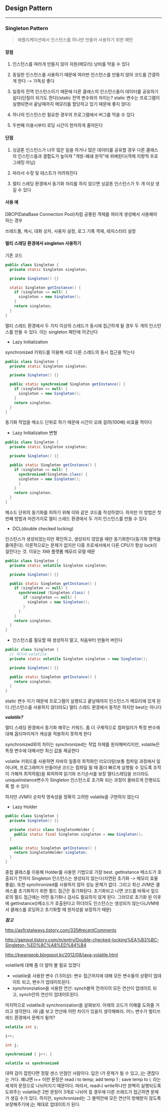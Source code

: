 ## Design Pattern
---

### Singleton Pattern

> 애플리케이션에서 인스턴스를 하나만 만들어 사용하기 위한 패턴

#### 장점

1. 인스턴스를 여러개 만들지 않아 자원(메모리) 낭비를 막을 수 있다

2. 동일한 인스턴스를 사용하기 때문에 여러번 인스턴스를 만들지 않아 코드를 간결하게 한다 -> 가독성 좋다

3. 일종의 전역 인스턴스이기 때문에 다른 클래스의 인스턴스들이 데이터를 공유하기 쉽다(단점이 되기도 한다)(static 전역 변수와의 차이는? static 변수는 프로그램이 실행되면서 끝날때까지 메모리를 할당하고 있기 때문에 좋지 않다)

4. 하나의 인스턴스만 필요한 경우의 프로그램에서 버그를 막을 수 있다

5. 두번째 이용시부터 로딩 시간이 현저하게 줄어든다


#### 단점

1. 싱글톤 인스턴스가 너무 많은 일을 하거나 많은 데이터를 공유할 경우 다른 클래스의 인스턴스들과 결합도가 높아져 "개방-폐쇄 원칙"에 위배된다(객체 지향적 프로그래밍 아님)

2. 따라서 수정 및 테스트가 어려워진다

3. 멀티 스레딩 환경에서 동기화 처리를 하지 않으면 싱글톤 인스턴스가 두 개 이상 생길 수 있다

#### 사용 예

DBCP(DataBase Connection Pool)처럼 공통된 객체를 여러개 생성해서 사용해야 하는 경우

쓰레드풀, 캐시, 대화 상자, 사용자 설정, 로그 기록 객체, 레지스터리 설정

#### 멀티 스레딩 환경에서 singleton 사용하기

기존 코드

```Java
public class Singleton {
  private static Singleton singleton;

  private Singleton() {}

  static Singleton getInstance() {
    if (singleton == null) {
      singleton = new Singleton();
    }
    return singleton;
  }
}
```

멀티 스레드 환경에서 두 가지 이상의 스레드가 동시에 접근하게 될 경우 두 개의 인스턴스를 만들 수 있다. 이는 singleton 패턴에 어긋난다

* Lazy Initialization

synchronized 키워드를 이용해 서로 다른 스레드의 동시 접근을 막는다

```Java
public class Singleton {
  private static Singleton singleton;

  private Singleton() {}

  public static synchronized Singleton getInstance() {
    if (singleton == null) {
      singleton = new Singleton();
    }
    return singleton;
  }
}
```

동기화 작업을 메소드 단위로 하기 때문에 시간이 오래 걸려(100배) 비효율 적이다

* Lazy Initialization 변형

```Java
public class Singleton {
  private static Singleton singleton;

  private Singleton() {}

  public static Singleton getInstance() {
    if (singleton == null) {
      synchronized(Singleton.class) {
      singleton = new Singleton();
      }
    }
    return singleton;
  }
}
```

메소드 단위의 동기화를 피하기 위해 이와 같은 코드를 작성하였다. 하지만 이 방법은 첫번째 방법과 마찬가지로 멀티 스레드 환경에서 두 가지 인스턴스를 만들 수 있다

* DCL(double checked locking)

인스턴스가 생성되었는지만 확인하고, 생성되지 않았을 때만 동기화한다(동기화 영역을 줄여준다). 이론적으로는 문제가 없지만 다중 프로세서에서 다른 CPU가 항상 lock이 걸린다는 것. 이유는 자바 플랫폼 메모리 모델 때문

```Java
public class Singleton {
  private static volatile Singleton singleton;

  private Singleton() {}

  public static Singleton getInstance() {
    if (singleton == null) {
      synchronized (Singleton.class) {
        if (singleton == null) {
          singleton = new Singleton();
        }
      }
    }
    return singleton;
  }
}
```

* 인스턴스를 필요할 때 생성하지 말고, 처음부터 만들어 버린다

```Java
public class Singleton {
  // 여기서 volatile 
  private static volatile Singleton singleton = new Singleton();

  private Singleton() {}

  public static Singleton getInstance() {
    return singleton;
  }
}
```

static 변수 이기 때문에 프로그램이 실행되고 끝날때까지 인스턴스가 메모리에 있게 된다.(인스턴스를 사용하지 않더라도) 멀티 스레드 환경에서 동작은 하지만 best는 아니다

***volatile?***

멀티 스레딩 환경에서 동기화 해주는 키워드. 좀 더 구체적으로 컴파일러가 특정 변수에 대해 옵티마이져가 캐싱을 적용하지 못하게 한다

synchronized와의 차이는 synchronized는 작업 자체를 원자해버리지만, volatile은 특정 변수에 대해서만 최신 값을 제공한다

volatile 키워드를 사용하면 자바의 일종의 최적화인 리오더링(보통 컴파일 과정에서 일어나며, 프로그래머가 만들어낸 코드는 컴파일 될 때 좀더 빠르게 실행될 수 있도록 조작이 가해져 최적하됨)을 회피하여 읽기와 쓰기순서를 보장 멀티스레딩을 쓰더라도 uniqueInstance변수가 Singleton 인스턴스로 초기화 되는 과정이 올바르게 진행되도록 할 수 있다

하지만 JVM이 순차적 영속성을 정확히 고려한 volatile을 구현하지 않는다

* Lazy Holder

```Java
public class Singleton {
  private Singleton() {}

  private static class SingletonHolder {
    public static final Singleton singleton = new Singleton();
  }

  public static Singleton getInstance() {
    return SingletonHolder.singleton;
  }
}

```

중첩 클래스를 이용해 Holder를 사용한 기법으로 가장 best. getInstance 메소드가 호출되기 전까지 Singleton 인스턴스는 생성되지 않는다(지연된 초기화 -> 메모리 효율 좋음). 또한 synchronized를 사용하지 않아 성능 문제가 없다. 그리고 최신 JVM은 클래스를 초기화하기 위한 필드 접근은 동기화된다. 초기화되고 나면 코드를 바꿔서 앞으로의 필드 접근에는 어떤 동기화나 검사도 필요하지 않게 된다. 그러므로 초기화 된 이후에 getInstance()메소드가 호출된다고 하더라도 인스턴스는 생성되지 않는다(JVM에서 클래스를 로딩하고 초기화할 때 원자성을 보장하기 때문)


***참고***

http://asfirstalways.tistory.com/335#recentComments

http://gampol.tistory.com/m/entry/Double-checked-locking%EA%B3%BC-Singleton-%ED%8C%A8%ED%84%B4

http://kwanseob.blogspot.kr/2012/08/java-volatile.html

volatile에 대해 좀 더 알아 볼 필요 있겠다

- volatile을 사용한 변수 (1.5이상): 변수 접근까지에 대해 모든 변수들의 상황이 업데이트 되고, 변수가 업데이트된다.
- synchronziation을 사용한 연산: synch블락 전까지의 모든 연산이 업데이트 되고, synch안의 연산이 업데이트된다.



마지막으로 volatile과 synchronization을 살펴보자. 아래의 코드가 이해를 도와줄 거라고 생각한다. i와 j를 보고 연산에 어떤 차이가 있을지 생각해봐라. 어느 변수가 멀티쓰레드 환경에서 문제가 될까?

```java
volatile int i;

i++;

int j;

synchronized { j++; }

volatile vs synchronized

```



대략 감이 잡힌다면 정말 센스 만점인 사람이다. 답은 i가 문제가 될 수 있고, j는 괜찮다는 거다. 왜냐면 i++ 이란 문장은 read i to temp; add temp 1 ; save temp to i; 라는 세개의 문장으로 나뉘어지기 때문이다. 따라서, read나 write하나만 완벽히 실행되도록 도와주는 volatile은 2번 문장이 3개로 나뉘어 질 경우에 다른 쓰레드가 접근하면 문제가 생길 수가 있다. 하지만, synchronized는 그 블럭안에 모든 연산이 방해받지 않도록 보장해주기에 j는 제대로 업데이트가 된다.